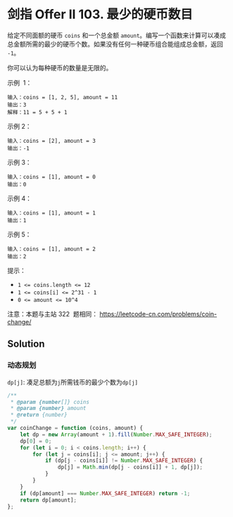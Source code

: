 # 剑指 Offer II 103. 最少的硬币数目

给定不同面额的硬币 `coins` 和一个总金额 `amount`。编写一个函数来计算可以凑成总金额所需的最少的硬币个数。如果没有任何一种硬币组合能组成总金额，返回 `-1`。

你可以认为每种硬币的数量是无限的。

示例  1：

```
输入：coins = [1, 2, 5], amount = 11
输出：3
解释：11 = 5 + 5 + 1
```

示例 2：

```
输入：coins = [2], amount = 3
输出：-1
```

示例 3：

```
输入：coins = [1], amount = 0
输出：0
```

示例 4：

```
输入：coins = [1], amount = 1
输出：1
```

示例 5：

```
输入：coins = [1], amount = 2
输出：2
```

提示：

-   `1 <= coins.length <= 12`
-   `1 <= coins[i] <= 2^31 - 1`
-   `0 <= amount <= 10^4`

注意：本题与主站 322  题相同： https://leetcode-cn.com/problems/coin-change/

## Solution

### 动态规划

`dp[j]`: 凑足总额为`j`所需钱币的最少个数为`dp[j]`

```javascript
/**
 * @param {number[]} coins
 * @param {number} amount
 * @return {number}
 */
var coinChange = function (coins, amount) {
    let dp = new Array(amount + 1).fill(Number.MAX_SAFE_INTEGER);
    dp[0] = 0;
    for (let i = 0; i < coins.length; i++) {
        for (let j = coins[i]; j <= amount; j++) {
            if (dp[j - coins[i]] != Number.MAX_SAFE_INTEGER) {
                dp[j] = Math.min(dp[j - coins[i]] + 1, dp[j]);
            }
        }
    }
    if (dp[amount] === Number.MAX_SAFE_INTEGER) return -1;
    return dp[amount];
};
```
